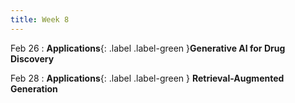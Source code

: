 ```yaml
---
title: Week 8
---
```

Feb 26
: **Applications**{: .label .label-green }**Generative AI for Drug Discovery**

Feb 28
: **Applications**{: .label .label-green } **Retrieval-Augmented Generation**
